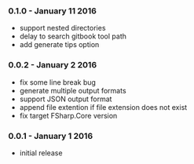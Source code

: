 ### 0.1.0 - January 11 2016
* support nested directories
* delay to search gitbook tool path
* add generate tips option

### 0.0.2 - January 2 2016
* fix some line break bug
* generate multiple output formats
* support JSON output format
* append file extention if file extension does not exist
* fix target FSharp.Core version

### 0.0.1 - January 1 2016
* initial release
